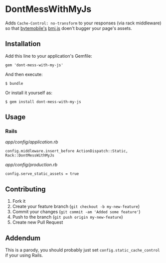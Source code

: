 # DontMessWithMyJs

Adds `Cache-Control: no-transform` to your responses (via rack middleware) so that
[bytemobile's](http://www.bytemobile.com/) [bmi.js](https://google.com/search?q=bmi.js)
doen't bugger your page's assets.

## Installation

Add this line to your application's Gemfile:

    gem 'dont-mess-with-my-js'

And then execute:

    $ bundle

Or install it yourself as:

    $ gem install dont-mess-with-my-js

## Usage

### Rails

*app/config/application.rb*

    config.middleware.insert_before ActionDispatch::Static, Rack::DontMessWithMyJs

*app/config/production.rb*

    config.serve_static_assets = true

## Contributing

1. Fork it
2. Create your feature branch (`git checkout -b my-new-feature`)
3. Commit your changes (`git commit -am 'Added some feature'`)
4. Push to the branch (`git push origin my-new-feature`)
5. Create new Pull Request

## Addendum

This is a parody, you should probably just set `config.static_cache_control` if your using Rails.
